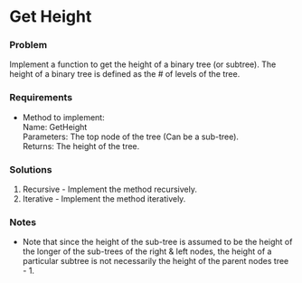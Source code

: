 ﻿# Get Height

### Problem
Implement a function to get the height of a binary tree (or subtree). The
height of a binary tree is defined as the # of levels of the tree.

### Requirements

- Method to implement:  
Name: GetHeight  
Parameters: The top node of the tree (Can be a sub-tree).  
Returns: The height of the tree.  

### Solutions
1. Recursive - Implement the method recursively.
2. Iterative - Implement the method iteratively.

### Notes
- Note that since the height of the sub-tree is assumed to be the height of the
longer of the sub-trees of the right & left nodes, the height of a particular
subtree is not necessarily the height of the parent nodes tree - 1.